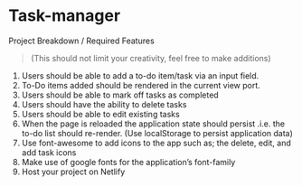 # Task-manager

Project Breakdown / Required Features

> (This should not limit your creativity, feel free to make additions)

1. Users should be able to add a to-do item/task via an input field.
2. To-Do items added should be rendered in the current view port.
3. Users should be able to mark off tasks as completed
4. Users should have the ability to delete tasks
5. Users should be able to edit existing tasks
6. When the page is reloaded the application state should persist .i.e. the to-do
   list should re-render. (Use localStorage to persist application data)
7. Use font-awesome to add icons to the app such as; the delete, edit, and add
   task icons
8. Make use of google fonts for the application’s font-family
9. Host your project on Netlify 
